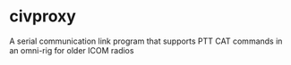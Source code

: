 # civproxy
A serial communication link program that supports PTT CAT commands in an omni-rig for older ICOM radios
